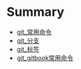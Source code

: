 # Summary

* [git_常用命令](git_manual.md)
* [git_分支](git_branch.md)
* [git_标签](git_tag.md)
* [git_gitbook常用命令](git_gitbook.md)